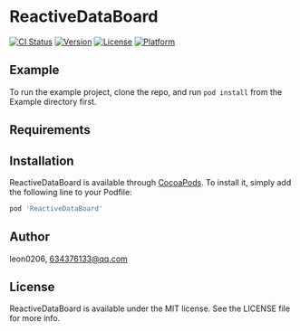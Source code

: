 # ReactiveDataBoard

[![CI Status](https://img.shields.io/travis/leon0206/ReactiveDataBoard.svg?style=flat)](https://travis-ci.org/leon0206/ReactiveDataBoard)
[![Version](https://img.shields.io/cocoapods/v/ReactiveDataBoard.svg?style=flat)](https://cocoapods.org/pods/ReactiveDataBoard)
[![License](https://img.shields.io/cocoapods/l/ReactiveDataBoard.svg?style=flat)](https://cocoapods.org/pods/ReactiveDataBoard)
[![Platform](https://img.shields.io/cocoapods/p/ReactiveDataBoard.svg?style=flat)](https://cocoapods.org/pods/ReactiveDataBoard)

## Example

To run the example project, clone the repo, and run `pod install` from the Example directory first.

## Requirements

## Installation

ReactiveDataBoard is available through [CocoaPods](https://cocoapods.org). To install
it, simply add the following line to your Podfile:

```ruby
pod 'ReactiveDataBoard'
```

## Author

leon0206, 634376133@qq.com

## License

ReactiveDataBoard is available under the MIT license. See the LICENSE file for more info.
